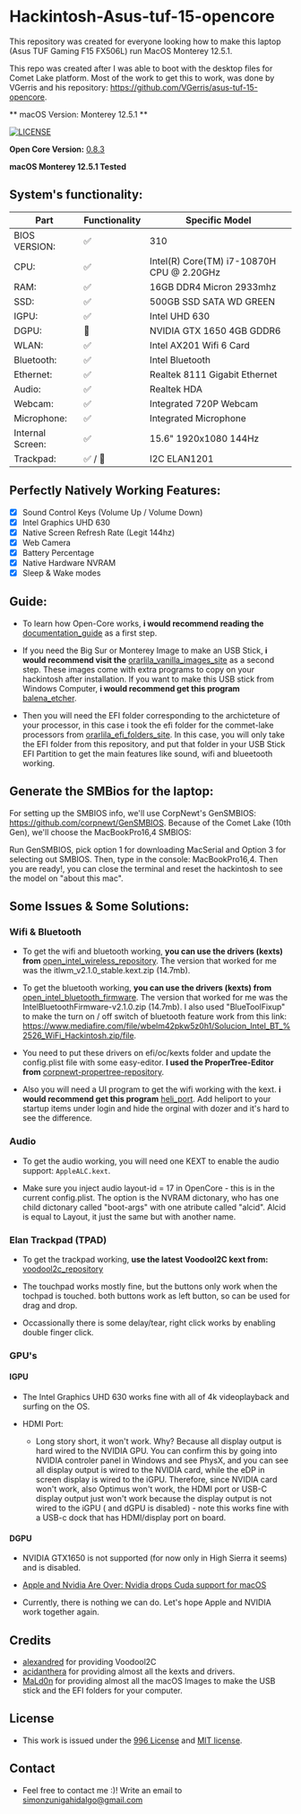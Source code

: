 # Hackintosh-Asus-tuf-15-opencore

This repository was created for everyone looking how to make this laptop (Asus TUF Gaming F15 FX506L) run MacOS Monterey 12.5.1.

This repo was created after I was able to boot with the desktop files for Comet Lake platform. Most of the work to get this to work, was done by VGerris and his repository: https://github.com/VGerris/asus-tuf-15-opencore.

** macOS Version: Monterey 12.5.1 **

[![LICENSE](https://img.shields.io/badge/license-Anti%20996-blue.svg)](https://github.com/996icu/996.ICU/blob/master/LICENSE)

**Open Core Version:** [0.8.3](https://github.com/acidanthera/OpenCorePkg/releases/tag/0.8.3)

**macOS Monterey 12.5.1 Tested**

## System's functionality: 

| Part | Functionality | Specific Model |
|---|---|---|
| BIOS VERSION: | ✅ | 310 |
| CPU: | ✅ | Intel(R) Core(TM) i7-10870H CPU @ 2.20GHz |
| RAM: | ✅ | 16GB DDR4 Micron 2933mhz |
| SSD: | ✅ | 500GB SSD SATA WD GREEN |
| IGPU: | ✅ | Intel UHD 630 |
| DGPU: | 🚫 | NVIDIA GTX 1650 4GB GDDR6 |
| WLAN: | ✅ | Intel AX201 Wifi 6 Card |
| Bluetooth: | ✅ | Intel Bluetooth |
| Ethernet: | ✅ | Realtek 8111 Gigabit Ethernet |
| Audio: | ✅ | Realtek HDA |
| Webcam: | ✅ | Integrated 720P Webcam |
| Microphone: | ✅ | Integrated Microphone |
| Internal Screen: | ✅ | 15.6" 1920x1080 144Hz |
| Trackpad: | ✅ / 🚫 | I2C ELAN1201 |

## Perfectly Natively Working Features: 

- [x] Sound Control Keys (Volume Up / Volume Down)
- [x] Intel Graphics UHD 630
- [x] Native Screen Refresh Rate (Legit 144hz)
- [x] Web Camera
- [x] Battery Percentage 
- [x] Native Hardware NVRAM
- [x] Sleep & Wake modes

## Guide:
 
* To learn how Open-Core works, **i would recommend reading the** [documentation_guide](https://dortania.github.io/OpenCore-Install-Guide/) as a first step. 

* If you need the Big Sur or Monterey Image to make an USB Stick, **i would recommend visit the** [orarlila_vanilla_images_site](https://www.olarila.com/topic/6278-hackintosh-and-macintosh-olarila-vanilla-images-macos-installer/) as a second step. These images come with extra programs to copy on your hackintosh after installation. If you want to make this USB stick from Windows Computer, **i would recommend get this program** [balena_etcher](https://www.balena.io/etcher/).

* Then you will need the EFI folder corresponding to the archicteture of your processor, in this case i took the efi folder for the commet-lake processors from [orarlila_efi_folders_site](https://www.olarila.com/topic/5676-hackintosh-efi-folder-for-all-chipsets-clover-and-opencore-macos/). In this case, you will only take the EFI folder from this repository, and put that folder in your USB Stick EFI Partition to get the main features like sound, wifi and blueetooth working. 

## Generate the SMBios for the laptop:

For setting up the SMBIOS info, we'll use CorpNewt's GenSMBIOS: https://github.com/corpnewt/GenSMBIOS.
Because of the Comet Lake (10th Gen), we'll choose the MacBookPro16,4 SMBIOS:

Run GenSMBIOS, pick option 1 for downloading MacSerial and Option 3 for selecting out SMBIOS.
Then, type in the console: MacBookPro16,4. Then you are ready!, you can close the terminal and reset the hackintosh to see the model on "about this mac".

## Some Issues & Some Solutions:

### Wifi & Bluetooth

 * To get the wifi and bluetooth working, **you can use the drivers (kexts) from** [open_intel_wireless_repository](https://github.com/OpenIntelWireless/itlwm/releases). The version that worked for me was the itlwm_v2.1.0_stable.kext.zip (14.7mb). 

 * To get the bluetooth working, **you can use the drivers (kexts) from** [open_intel_bluetooth_firmware](https://github.com/OpenIntelWireless/IntelBluetoothFirmware/releases). The version that worked for me was the IntelBluetoothFirmware-v2.1.0.zip (14.7mb). I also used "BlueToolFixup" to make the turn on / off switch of bluetooth feature work from this link: https://www.mediafire.com/file/wbelm42pkw5z0h1/Solucion_Intel_BT_%2526_WiFi_Hackintosh.zip/file.
 
  * You need to put these drivers on efi/oc/kexts folder and update the config.plist file with some easy-editor. **I used the ProperTree-Editor from** [corpnewt-propertree-repository](https://github.com/corpnewt/ProperTree).

 * Also you will need a UI program to get the wifi working with the kext. **i would recommend get this program** [heli_port](https://github.com/OpenIntelWireless/HeliPort/releases/tag/v1.4.1). Add heliport to your startup items under login and hide the orginal with dozer and it's hard to see the difference.
 
### Audio

 * To get the audio working, you will need one KEXT to enable the audio support: ```AppleALC.kext```.
 
 * Make sure you inject audio layout-id = 17 in OpenCore - this is in the current config.plist. The option is the NVRAM dictonary, who has one child dictonary called "boot-args" with one atribute called "alcid". Alcid is equal to Layout, it just the same but with another name.

### Elan Trackpad (TPAD)

 * To get the trackpad working, **use the latest VoodooI2C kext from:** [voodool2c_repository](https://github.com/VoodooI2C/VoodooI2C/releases)

 * The touchpad works mostly fine, but the buttons only work when the tochpad is touched. both buttons work as left button, so can be used for drag and drop.
 
 * Occassionally there is some delay/tear, right click works by enabling double finger click.

### GPU's

#### IGPU

 * The Intel Graphics UHD 630 works fine with all of 4k videoplayback and surfing on the OS. 

 * HDMI Port:
   * Long story short, it won't work. Why? Because all display output is hard wired to the NVIDIA GPU. You can confirm this by going into NVIDIA controler panel in Windows and see PhysX, and you can see all display output is wired to the NVIDIA card, while the eDP in screen display is wired to the iGPU. Therefore, since NVIDIA card won't work, also Optimus won't work, the HDMI port or USB-C display output just won't work because the display output is not wired to the iGPU ( and dGPU is disabled) - note this works fine with a USB-c dock that has HDMI/display port on board.

#### DGPU

 * NVIDIA GTX1650 is not supported (for now only in High Sierra it seems) and is disabled.
 
 * [Apple and Nvidia Are Over: Nvidia drops Cuda support for macOS](https://gizmodo.com/apple-and-nvidia-are-over-1840015246)
 
 * Currently, there is nothing we can do. Let's hope Apple and NVIDIA work together again.

## Credits
 
 * [alexandred](https://github.com/alexandred) for providing Voodool2C
 * [acidanthera](https://github.com/acidanthera) for providing almost all the kexts and drivers.
 * [MaLd0n](https://www.olarila.com/profile/2-mald0n/) for providing almost all the macOS Images to make the USB stick and the EFI folders for your computer.


## License

 * This work is issued under the [996 License](https://github.com/996icu/996.ICU/blob/master/LICENSE) and [MIT license](https://opensource.org/licenses/MIT).
 
## Contact

 * Feel free to contact me :)! Write an email to simonzunigahidalgo@gmail.com
 


